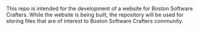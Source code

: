 This repo is intended for the development of a website for Boston Software Crafters.  While the website is being built, the repository will be used for storing files that are of interest to Boston Software Crafters community.
